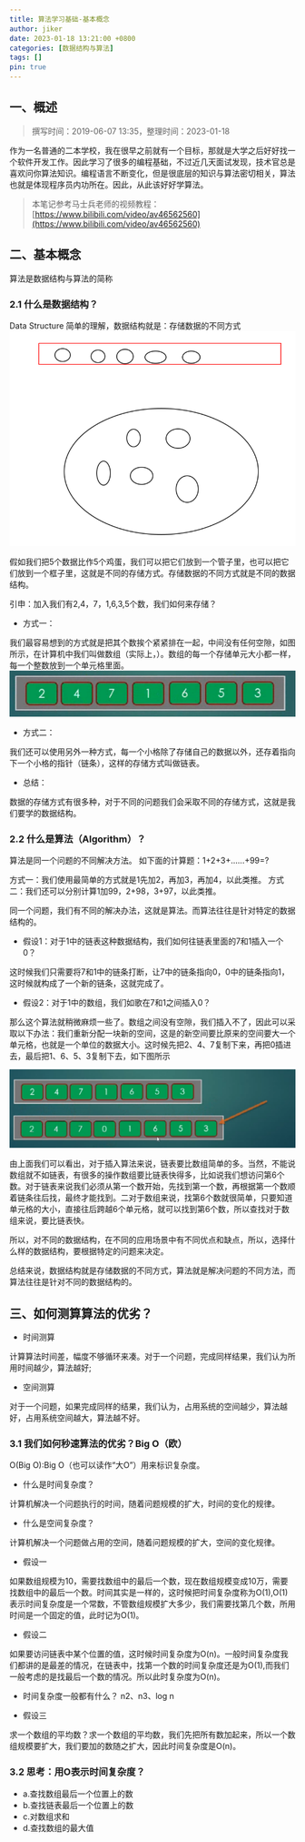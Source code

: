 ```yaml
---
title: 算法学习基础-基本概念
author: jiker
date: 2023-01-18 13:21:00 +0800
categories: [数据结构与算法]
tags: []
pin: true
---
```


## 一、概述

> 撰写时间：2019-06-07 13:35，整理时间：2023-01-18

作为一名普通的二本学校，我在很早之前就有一个目标，那就是大学之后好好找一个软件开发工作。因此学习了很多的编程基础，不过近几天面试发现，技术官总是喜欢问你算法知识。编程语言不断变化，但是很底层的知识与算法密切相关，算法也就是体现程序员内功所在。因此，从此该好好学算法。

> 本笔记参考马士兵老师的视频教程：[https://www.bilibili.com/video/av46562560](https://www.bilibili.com/video/av46562560)

## 二、基本概念

算法是数据结构与算法的简称

### 2.1 什么是数据结构？

Data Structure
简单的理解，数据结构就是：存储数据的不同方式
![19060701.png](/img/algorithm/01-01.png)

假如我们把5个数据比作5个鸡蛋，我们可以把它们放到一个管子里，也可以把它们放到一个框子里，这就是不同的存储方式。存储数据的不同方式就是不同的数据结构。

引申：加入我们有2,4，7，1,6,3,5个数，我们如何来存储？

- 方式一：

我们最容易想到的方式就是把其个数挨个紧紧排在一起，中间没有任何空隙，如图所示，在计算机中我们叫做数组（实际上，）。数组的每一个存储单元大小都一样，每一个整数放到一个单元格里面。
![深度截图_选择区域_20190607134827.png](/img/algorithm/01-02.png)

- 方式二：

我们还可以使用另外一种方式，每一个小格除了存储自己的数据以外，还存着指向下一个小格的指针（链条），这样的存储方式叫做链表。

- 总结：

数据的存储方式有很多种，对于不同的问题我们会采取不同的存储方式，这就是我们要学的数据结构。

### 2.2 什么是算法（Algorithm）？

算法是同一个问题的不同解决方法。
如下面的计算题：1+2+3+......+99=?

方式一：我们使用最简单的方式就是1先加2，再加3，再加4，以此类推。
方式二：我们还可以分别计算1加99，2+98，3+97，以此类推。

同一个问题，我们有不同的解决办法，这就是算法。而算法往往是针对特定的数据结构的。

- 假设1：对于1中的链表这种数据结构，我们如何往链表里面的7和1插入一个0？

这时候我们只需要将7和1中的链条打断，让7中的链条指向0，0中的链条指向1，这时候就构成了一个新的链条，这就完成了。

- 假设2：对于1中的数组，我们如歌在7和1之间插入0？

那么这个算法就稍微麻烦一些了。数组之间没有空隙，我们插入不了，因此可以采取以下办法：我们重新分配一块新的空间，这是的新空间要比原来的空间要大一个单元格，也就是一个单位的数据大小。这时候先把2、4、7复制下来，再把0插进去，最后把1、6、5、3复制下去，如下图所示

![深度截图_选择区域_20190607141257.png](/img/algorithm/01-03.png)

由上面我们可以看出，对于插入算法来说，链表要比数组简单的多。当然，不能说数组就不如链表，有很多的操作数组要比链表快得多，比如说我们想访问第6个数。对于链表来说我们必须从第一个数开始，先找到第一个数，再根据第一个数顺着链条往后找，最终才能找到。二对于数组来说，找第6个数就很简单，只要知道单元格的大小，直接往后跨越6个单元格，就可以找到第6个数，所以查找对于数组来说，要比链表快。

所以，对不同的数据结构，在不同的应用场景中有不同优点和缺点，所以，选择什么样的数据结构，要根据特定的问题来决定。

总结来说，数据结构就是存储数据的不同方式，算法就是解决问题的不同方法，而算法往往是针对不同的数据结构的。

## 三、如何测算算法的优劣？

- 时间测算

计算算法时间差，幅度不够循环来凑。对于一个问题，完成同样结果，我们认为所用时间越少，算法越好;

- 空间测算

对于一个问题，如果完成同样的结果，我们认为，占用系统的空间越少，算法越好，占用系统空间越大，算法越不好。

### 3.1 我们如何秒速算法的优劣？Big O（欧）

O(Big O):Big O（也可以读作“大O”）用来标识复杂度。

- 什么是时间复杂度？

计算机解决一个问题执行的时间，随着问题规模的扩大，时间的变化的规律。

- 什么是空间复杂度？

计算机解决一个问题做占用的空间，随着问题规模的扩大，空间的变化规律。

- 假设一

如果数组规模为10，需要找数组中的最后一个数，现在数组规模变成10万，需要找数组中的最后一个数。时间其实是一样的，这时候把时间复杂度称为O(1),O(1)表示时间复杂度是一个常数，不管数组规模扩大多少，我们需要找第几个数，所用时间是一个固定的值，此时记为O(1)。

- 假设二

如果要访问链表中某个位置的值，这时候时间复杂度为O(n)。一般时间复杂度我们都讲的是最差的情况，在链表中，找第一个数的时间复杂度还是为O(1),而我们一般考虑的是找最后一个数的情况。所以此时复杂度为O(n)。

- 时间复杂度一般都有什么？
n2、n3、log n

- 假设三

求一个数组的平均数？求一个数组的平均数，我们先把所有数加起来，所以一个数组规模要扩大，我们要加的数随之扩大，因此时间复杂度是O(n)。

### 3.2 思考：用O表示时间复杂度？

- a.查找数组最后一个位置上的数
- b.查找链表最后一个位置上的数
- c.对数组求和
- d.查找数组的最大值
